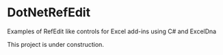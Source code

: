 # DotNetRefEdit
Examples of RefEdit like controls for Excel add-ins using C# and ExcelDna

This project is under construction.
